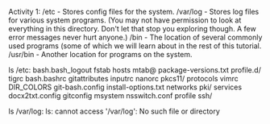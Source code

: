 Activity 1:
/etc - Stores config files for the system.
/var/log - Stores log files for various system programs. (You may not have permission to look at everything in this directory. Don't let that stop you exploring though. A few error messages never hurt anyone.)
/bin - The location of several commonly used programs (some of which we will learn about in the rest of this tutorial.
/usr/bin - Another location for programs on the system.

ls /etc:
bash.bash_logout  fstab            hosts                mtab@          package-versions.txt  profile.d/  tigrc
bash.bashrc       gitattributes    inputrc              nanorc         pkcs11/               protocols   vimrc
DIR_COLORS        git-bash.config  install-options.txt  networks       pki/                  services
docx2txt.config   gitconfig        msystem              nsswitch.conf  profile               ssh/

ls /var/log:
ls: cannot access '/var/log': No such file or directory

